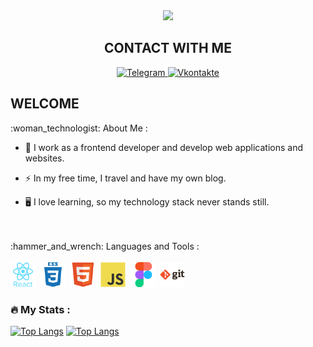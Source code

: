   <div align="center">
    <img src="https://media3.giphy.com/media/v1.Y2lkPTc5MGI3NjExeHpmdHZiaGpyZGFpZ2FodnNhOHdmMHkyNXdjYWdmbXE1NG92cW52diZlcD12MV9pbnRlcm5hbF9naWZfYnlfaWQmY3Q9Zw/5QhSqF2OV6l8tjk8hj/giphy.gif">
  </div>
<h2 align="center">CONTACT WITH ME</h2>
<div id="badges" align="center">
  <a href="https://t.me/abaudnova_ololoeva">
    <img src="https://img.shields.io/badge/telegram-badge?style=for-the-badge&logo=TELEGRAM&logoColor=%23fff&logoSize=auto&labelColor=%23518178&color=%23518178&cacheSeconds=https%3A%2F%2Ft.me%2Fabaudnova_ololoeva" alt="Telegram"/>  
  </a>
  <a href="https://vk.com/vll.petrenko">
    <img src="https://img.shields.io/badge/vkontakte-badge?style=for-the-badge&logo=vk&logoColor=%23fff&logoSize=auto&labelColor=%23518178&color=%23518178" alt="Vkontakte"/>
  </a>
</div>
</header>


<section>
  <h2>WELCOME</h2>
   :woman_technologist: About Me :
  
  - :telescope: I work as a frontend developer and develop web applications and websites.

- :zap: In my free time, I travel and have my own blog.

- :desktop_computer: I love learning, so my technology stack never stands still.
</section>
 <br><br>
<section>
   :hammer_and_wrench: Languages and Tools :
  <br><br>
  <div>
  <img src="https://github.com/devicons/devicon/blob/master/icons/react/react-original-wordmark.svg" title="React" alt="React" width="40" height="40"/>&nbsp;
  <img src="https://github.com/devicons/devicon/blob/master/icons/css3/css3-plain-wordmark.svg"  title="CSS3" alt="CSS" width="40" height="40"/>&nbsp;
  <img src="https://github.com/devicons/devicon/blob/master/icons/html5/html5-original.svg" title="HTML5" alt="HTML" width="40" height="40"/>&nbsp;
  <img src="https://github.com/devicons/devicon/blob/master/icons/javascript/javascript-original.svg" title="JavaScript" alt="JavaScript" width="40" height="40"/>&nbsp;
  <img src="https://raw.githubusercontent.com/devicons/devicon/ca28c779441053191ff11710fe24a9e6c23690d6/icons/figma/figma-original.svg" title="Figma" alt="Figma" width="40" height="40"/>&nbsp;
  <img src="https://github.com/devicons/devicon/blob/master/icons/git/git-original-wordmark.svg" title="Git" **alt="Git" width="40" height="40"/>
</div>
</section>


### :fire: My Stats :


[![Top Langs](https://github-readme-stats.vercel.app/api/top-langs/?username=petrenko-vel)](https://github.com/anuraghazra/github-readme-stats)
[![Top Langs](https://github-readme-stats.vercel.app/api/top-langs/?username=petrenko-vel&layout=compact&theme=vision-friendly-white)](https://github.com/anuraghazra/github-readme-stats)



